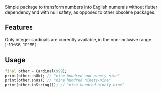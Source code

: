 <!-- 
This README describes the package. If you publish this package to pub.dev,
this README's contents appear on the landing page for your package.

For information about how to write a good package README, see the guide for
[writing package pages](https://dart.dev/guides/libraries/writing-package-pages). 

For general information about developing packages, see the Dart guide for
[creating packages](https://dart.dev/guides/libraries/create-library-packages)
and the Flutter guide for
[developing packages and plugins](https://flutter.dev/developing-packages). 
-->

Simple package to transform numbers into English numerals without flutter dependency and with null safety, as opposed to other obsolete packages.

## Features

Only integer cardinals are currently available, in the non-inclusive range ]-10^66, 10^66[


## Usage
 

```dart
final other = Cardinal(999);
print(other.enUk); // "nine hundred and ninety-nine"
print(other.enUs); // "nine hundred ninety-nine"
print(other.toString()); // "nine hundred ninety-nine"
```
